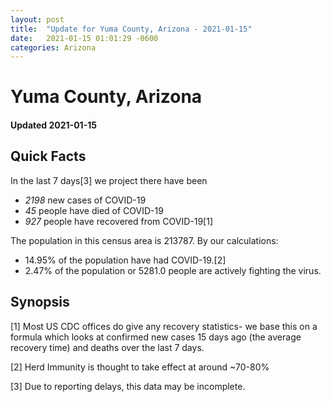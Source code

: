 ```yaml
---
layout: post
title:  "Update for Yuma County, Arizona - 2021-01-15"
date:   2021-01-15 01:01:29 -0600
categories: Arizona
---
```


# Yuma County, Arizona
#### Updated 2021-01-15

## Quick Facts

In the last 7 days[3] we project there have been
- *2198* new cases of COVID-19
- *45* people have died of COVID-19
- *927* people have recovered from COVID-19[1]

The population in this census area is 213787. By our calculations:
- 14.95% of the population have had COVID-19.[2]
- 2.47% of the population or 5281.0 people are actively fighting the virus.

## Synopsis




[1] Most US CDC offices do give any recovery statistics- we base this on a formula which looks at confirmed new cases
15 days ago (the average recovery time) and deaths over the last 7 days.

[2] Herd Immunity is thought to take effect at around ~70-80%

[3] Due to reporting delays, this data may be incomplete.
 
    